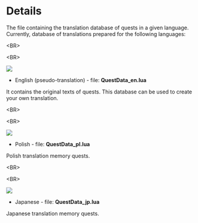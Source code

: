 # Details #

The file containing the translation database of quests in a given language.
Currently, database of translations prepared for the following languages:


&lt;BR&gt;



&lt;BR&gt;



[![](http://images49.fotosik.pl/486/892274e5b8e0f500.gif)](http://code.google.com/p/quest-translator#English)
- English (pseudo-translation) - file: **QuestData\_en.lua**

It contains the original texts of quests. This database can be used to create your own translation.


&lt;BR&gt;



&lt;BR&gt;



[![](http://images40.fotosik.pl/470/cd7cd6dd1facda41.gif)](http://code.google.com/p/quest-translator#Polski)
- Polish - file: **QuestData\_pl.lua**

Polish translation memory quests.


&lt;BR&gt;



&lt;BR&gt;



[![](http://images40.fotosik.pl/470/c0105441bed4fe07.gif)](http://code.google.com/p/quest-translator#Japanese)
- Japanese - file: **QuestData\_jp.lua**

Japanese translation memory quests.
